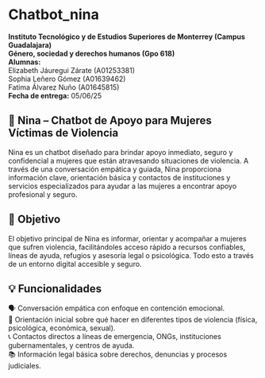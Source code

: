# Chatbot_nina

**Instituto Tecnológico y de Estudios Superiores de Monterrey (Campus Guadalajara)** <br/>
**Género, sociedad y derechos humanos (Gpo 618)** <br/>
**Alumnas:** <br/>
Elizabeth Jáuregui Zárate (A01253381) <br/>
Sophia Leñero Gómez (A01639462) <br/>
Fatima Álvarez Nuño (A01645815) <br/>
**Fecha de entrega:** 05/06/25 <br/>


## 🤖 Nina – Chatbot de Apoyo para Mujeres Víctimas de Violencia <br>
Nina es un chatbot diseñado para brindar apoyo inmediato, seguro y confidencial a mujeres que están atravesando situaciones de violencia. A través de una conversación empática y guiada, Nina proporciona información clave, orientación básica y contactos de instituciones y servicios especializados para ayudar a las mujeres a encontrar apoyo profesional y seguro. <br>

## 🌟 Objetivo <br>
El objetivo principal de Nina es informar, orientar y acompañar a mujeres que sufren violencia, facilitándoles acceso rápido a recursos confiables, líneas de ayuda, refugios y asesoría legal o psicológica. Todo esto a través de un entorno digital accesible y seguro. <br>

## 💡 Funcionalidades <br>
🗣 Conversación empática con enfoque en contención emocional. <br>
🧭 Orientación inicial sobre qué hacer en diferentes tipos de violencia (física, psicológica, económica, sexual). <br>
📞 Contactos directos a líneas de emergencia, ONGs, instituciones gubernamentales, y centros de ayuda. <br>
📚 Información legal básica sobre derechos, denuncias y procesos judiciales. <br>